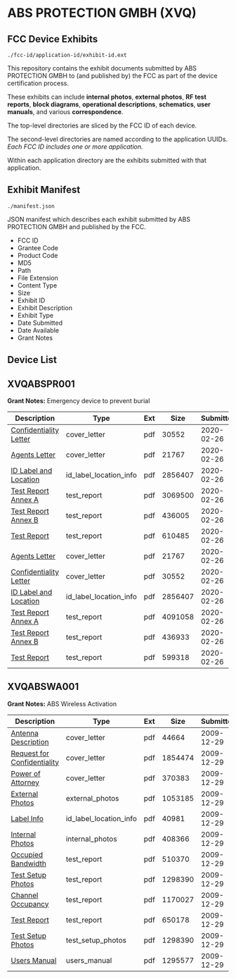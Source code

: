 # ABS PROTECTION GMBH (XVQ)
## FCC Device Exhibits

```
./fcc-id/application-id/exhibit-id.ext
```

This repository contains the exhibit documents submitted by ABS PROTECTION GMBH to (and published by) the FCC as part of the device certification process.

These exhibits can include **internal photos**, **external photos**, **RF test reports**, **block diagrams**, **operational descriptions**, **schematics**, **user manuals**, and various **correspondence**.

The top-level directories are sliced by the FCC ID of each device.

The second-level directories are named according to the application UUIDs. *Each FCC ID includes one or more application.*

Within each application directory are the exhibits submitted with that application. 

## Exhibit Manifest

```
./manifest.json
```

JSON manifest which describes each exhibit submitted by ABS PROTECTION GMBH and published by the FCC.

- FCC ID
- Grantee Code
- Product Code
- MD5
- Path
- File Extension
- Content Type
- Size
- Exhibit ID
- Exhibit Description
- Exhibit Type
- Date Submitted
- Date Available
- Grant Notes

## Device List
## XVQABSPR001
**Grant Notes:** Emergency device to prevent burial

| Description | Type | Ext | Size | Submitted | Available |
| ----------- | ---- | --- | ---- | --------- | --------- |
| [Confidentiality Letter](XVQABSPR001/2aad4c16ab556dca20eeea8b76dd6206/4631298.pdf) | cover_letter | pdf | 30552 | 2020-02-26 | 2020-03-05 |
| [Agents Letter](XVQABSPR001/2aad4c16ab556dca20eeea8b76dd6206/4631299.pdf) | cover_letter | pdf | 21767 | 2020-02-26 | 2020-03-05 |
| [ID Label and Location](XVQABSPR001/2aad4c16ab556dca20eeea8b76dd6206/4631294.pdf) | id_label_location_info | pdf | 2856407 | 2020-02-26 | 2020-03-05 |
| [Test Report Annex A](XVQABSPR001/2aad4c16ab556dca20eeea8b76dd6206/4631295.pdf) | test_report | pdf | 3069500 | 2020-02-26 | 2020-03-05 |
| [Test Report Annex B](XVQABSPR001/2aad4c16ab556dca20eeea8b76dd6206/4631296.pdf) | test_report | pdf | 436005 | 2020-02-26 | 2020-03-05 |
| [Test Report](XVQABSPR001/2aad4c16ab556dca20eeea8b76dd6206/4631297.pdf) | test_report | pdf | 610485 | 2020-02-26 | 2020-03-05 |
| [Agents Letter](XVQABSPR001/342667db028354450744a14cd0d5930e/4631299.pdf) | cover_letter | pdf | 21767 | 2020-02-26 | 2020-03-05 |
| [Confidentiality Letter](XVQABSPR001/342667db028354450744a14cd0d5930e/4631298.pdf) | cover_letter | pdf | 30552 | 2020-02-26 | 2020-03-05 |
| [ID Label and Location](XVQABSPR001/342667db028354450744a14cd0d5930e/4631294.pdf) | id_label_location_info | pdf | 2856407 | 2020-02-26 | 2020-03-05 |
| [Test Report Annex A](XVQABSPR001/342667db028354450744a14cd0d5930e/4631300.pdf) | test_report | pdf | 4091058 | 2020-02-26 | 2020-03-05 |
| [Test Report Annex B](XVQABSPR001/342667db028354450744a14cd0d5930e/4631301.pdf) | test_report | pdf | 436933 | 2020-02-26 | 2020-03-05 |
| [Test Report](XVQABSPR001/342667db028354450744a14cd0d5930e/4631302.pdf) | test_report | pdf | 599318 | 2020-02-26 | 2020-03-05 |
## XVQABSWA001
**Grant Notes:** ABS Wireless Activation

| Description | Type | Ext | Size | Submitted | Available |
| ----------- | ---- | --- | ---- | --------- | --------- |
| [Antenna Description](XVQABSWA001/0b12c7e743ef2fc04365e68ab9dccfec/1220111.pdf) | cover_letter | pdf | 44664 | 2009-12-29 | 2009-12-29 |
| [Request for Confidentiality](XVQABSWA001/0b12c7e743ef2fc04365e68ab9dccfec/1220113.pdf) | cover_letter | pdf | 1854474 | 2009-12-29 | 2009-12-29 |
| [Power of Attorney](XVQABSWA001/0b12c7e743ef2fc04365e68ab9dccfec/1220115.pdf) | cover_letter | pdf | 370383 | 2009-12-29 | 2009-12-29 |
| [External Photos](XVQABSWA001/0b12c7e743ef2fc04365e68ab9dccfec/1220106.pdf) | external_photos | pdf | 1053185 | 2009-12-29 | 2009-12-29 |
| [Label Info](XVQABSWA001/0b12c7e743ef2fc04365e68ab9dccfec/1220114.pdf) | id_label_location_info | pdf | 40981 | 2009-12-29 | 2009-12-29 |
| [Internal Photos](XVQABSWA001/0b12c7e743ef2fc04365e68ab9dccfec/1220107.pdf) | internal_photos | pdf | 408366 | 2009-12-29 | 2009-12-29 |
| [Occupied Bandwidth](XVQABSWA001/0b12c7e743ef2fc04365e68ab9dccfec/1220108.pdf) | test_report | pdf | 510370 | 2009-12-29 | 2009-12-29 |
| [Test Setup Photos](XVQABSWA001/0b12c7e743ef2fc04365e68ab9dccfec/1220109.pdf) | test_report | pdf | 1298390 | 2009-12-29 | 2009-12-29 |
| [Channel Occupancy](XVQABSWA001/0b12c7e743ef2fc04365e68ab9dccfec/1220110.pdf) | test_report | pdf | 1170027 | 2009-12-29 | 2009-12-29 |
| [Test Report](XVQABSWA001/0b12c7e743ef2fc04365e68ab9dccfec/1220112.pdf) | test_report | pdf | 650178 | 2009-12-29 | 2009-12-29 |
| [Test Setup Photos](XVQABSWA001/0b12c7e743ef2fc04365e68ab9dccfec/1220109.pdf) | test_setup_photos | pdf | 1298390 | 2009-12-29 | 2009-12-29 |
| [Users Manual](XVQABSWA001/0b12c7e743ef2fc04365e68ab9dccfec/1220116.pdf) | users_manual | pdf | 1295577 | 2009-12-29 | 2009-12-29 |
